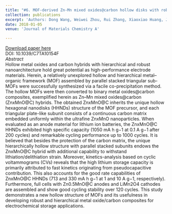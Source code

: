 ```yaml
---
title: "#6. MOF-derived Zn-Mn mixed oxides@carbon hollow disks with robust hierarchical structure for high-performance lithium-ion batteries"
collection: publications
excerpt: 'Authors: Dong Wang, Weiwei Zhou, Rui Zhang, Xiaoxiao Huang, Jinjue Zeng, Yanfang Mao, Chunyan Ding, **Jian Zhang**, Jinping Liu, Guangwu Wen'
date: 2018-01-05
venue: 'Journal of Materials Chemistry A'

---
```



[Download paper here](https://doi.org/10.1039/C7TA10154F)     
DOI: 10.1039/C7TA10154F       
*Abstract*      
Hollow metal oxides and carbon hybrids with hierarchical and robust nanoarchitecture hold great potential as high-performance electrode materials. Herein, a relatively unexplored hollow and hierarchical metal–organic framework (MOF) assembled by parallel stacked triangular sub-MOFs were successfully synthesized via a facile co-precipitation method. The hollow MOFs were then converted to binary metal oxides@carbon composites, exemplified herein as Zn–Mn mixed oxides@carbon (ZnxMnO@C) hybrids. The obtained ZnxMnO@C inherits the unique hollow hexagonal nanodisks (HHNDs) structure of the MOF precursor, and each triangular plate-like subunit consists of a continuous carbon matrix embedded uniformly within the ultrafine ZnxMnO nanoparticles. When evaluated as an anode material for lithium ion batteries, the ZnxMnO@C HHNDs exhibited high specific capacity (1050 mA h g−1 at 0.1 A g−1 after 200 cycles) and remarkable cycling performance up to 1000 cycles. It is believed that besides the protection of the carbon matrix, the unique hierarchically hollow structure with parallel stacked subunits endows the ZnxMnO@C hybrid with additional capability to withstand lithiation/delithiation strain. Moreover, kinetics-analysis based on cyclic voltammograms (CVs) reveals that the high lithium storage capacity is primarily attributed to fast kinetics originating from pseudocapacitive contribution. This also accounts for the good rate capabilities of ZnxMnO@C HHNDs (713 and 330 mA h g−1 at 1 and 10 A g−1, respectively). Furthermore, full cells with Zn0.5MnO@C anodes and LiMn2O4 cathodes are assembled and show good cycling stability over 120 cycles. This study demonstrates a new hollow structure of MOFs and its usefulness in developing robust and hierarchical metal oxide/carbon composites for electrochemical storage applications.
